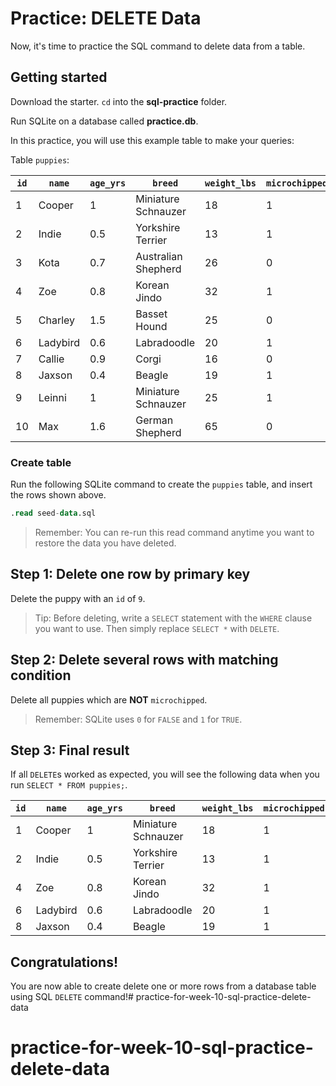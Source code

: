 # Practice: DELETE Data

Now, it's time to practice the SQL command to delete data from a table.

## Getting started

Download the starter. `cd` into the __sql-practice__ folder.

Run SQLite on a database called __practice.db__.

In this practice, you will use this example table to make your queries:

Table `puppies`:

| `id` | `name`   | `age_yrs` | `breed`             | `weight_lbs` | `microchipped` |
| ---- | -------- | --------- | ------------------- | ------------ | -------------- |
| 1    | Cooper   | 1         | Miniature Schnauzer | 18           | 1              |
| 2    | Indie    | 0.5       | Yorkshire Terrier   | 13           | 1              |
| 3    | Kota     | 0.7       | Australian Shepherd | 26           | 0              |
| 4    | Zoe      | 0.8       | Korean Jindo        | 32           | 1              |
| 5    | Charley  | 1.5       | Basset Hound        | 25           | 0              |
| 6    | Ladybird | 0.6       | Labradoodle         | 20           | 1              |
| 7    | Callie   | 0.9       | Corgi               | 16           | 0              |
| 8    | Jaxson   | 0.4       | Beagle              | 19           | 1              |
| 9    | Leinni   | 1         | Miniature Schnauzer | 25           | 1              |
| 10   | Max      | 1.6       | German Shepherd     | 65           | 0              |

### Create table

Run the following SQLite command to create the `puppies` table, and insert the
rows shown above.

```sql
.read seed-data.sql
```

> Remember: You can re-run this read command anytime you want to restore the 
> data you have deleted.

## Step 1: Delete one row by primary key

Delete the puppy with an `id` of `9`.

> Tip: Before deleting, write a `SELECT` statement with the `WHERE` clause you 
> want to use. Then simply replace `SELECT *` with `DELETE`.

## Step 2: Delete several rows with matching condition

Delete all puppies which are __NOT__ `microchipped`.

> Remember: SQLite uses `0` for `FALSE` and `1` for `TRUE`.

## Step 3: Final result

If all `DELETE`s worked as expected, you will see the following data when you 
run `SELECT * FROM puppies;`.

| `id` | `name`   | `age_yrs` | `breed`             | `weight_lbs` | `microchipped` |
| ---- | -------- | --------- | ------------------- | ------------ | -------------- |
| 1    | Cooper   | 1         | Miniature Schnauzer | 18           | 1              |
| 2    | Indie    | 0.5       | Yorkshire Terrier   | 13           | 1              |
| 4    | Zoe      | 0.8       | Korean Jindo        | 32           | 1              |
| 6    | Ladybird | 0.6       | Labradoodle         | 20           | 1              |
| 8    | Jaxson   | 0.4       | Beagle              | 19           | 1              |

## Congratulations!

You are now able to create delete one or more rows from a database table using 
SQL `DELETE` command!# practice-for-week-10-sql-practice-delete-data
# practice-for-week-10-sql-practice-delete-data
